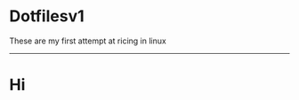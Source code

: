 # Dotfilesv1
These are my first attempt at ricing in linux 

--------------------------------------------------------------
# Hi
